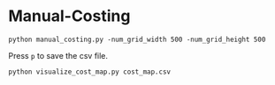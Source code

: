 # Manual-Costing

``` python manual_costing.py -num_grid_width 500 -num_grid_height 500 ```

Press `p` to save the csv file.

``` python visualize_cost_map.py cost_map.csv ```
